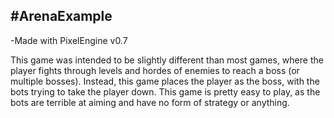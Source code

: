 #ArenaExample
------------

-Made with PixelEngine v0.7

This game was intended to be slightly different than most games, where the player fights through levels and hordes of enemies to reach a boss (or multiple bosses).
Instead, this game places the player as the boss, with the bots trying to take the player down. This game is pretty easy to play, as the bots are terrible at aiming and have no form of strategy or anything.
